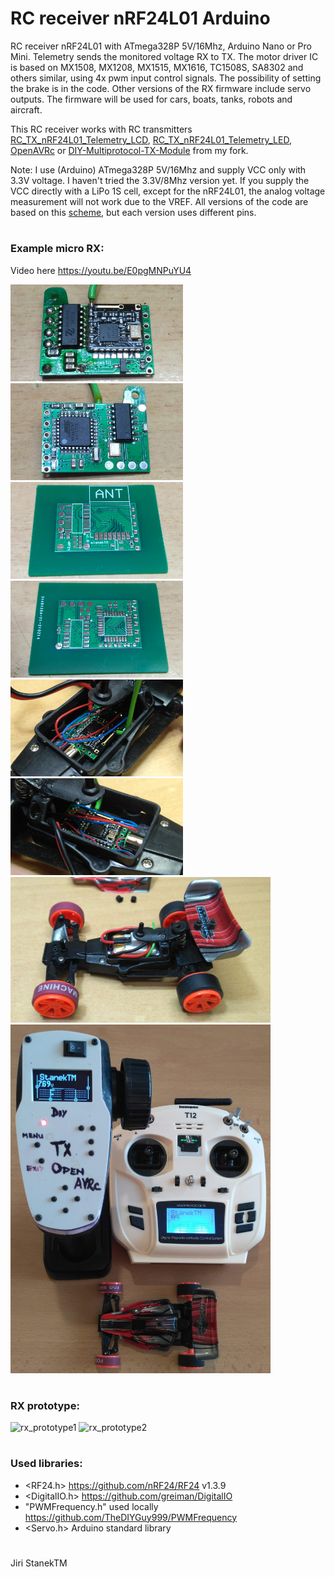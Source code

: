 # RC receiver nRF24L01 Arduino
RC receiver nRF24L01 with ATmega328P 5V/16Mhz, Arduino Nano or Pro Mini.
Telemetry sends the monitored voltage RX to TX. 
The motor driver IC is based on MX1508, MX1208, MX1515, MX1616, TC1508S, SA8302 and others similar, using 4x pwm input control signals.
The possibility of setting the brake is in the code.
Other versions of the RX firmware include servo outputs.
The firmware will be used for cars, boats, tanks, robots and aircraft.

This RC receiver works with RC transmitters [RC_TX_nRF24L01_Telemetry_LCD](https://github.com/stanekTM/RC_TX_nRF24L01_Telemetry_LCD), 
[RC_TX_nRF24L01_Telemetry_LED](https://github.com/stanekTM/RC_TX_nRF24L01_Telemetry_LED), 
[OpenAVRc](https://github.com/stanekTM/OpenAVRc_Dev) or [DIY-Multiprotocol-TX-Module](https://github.com/stanekTM/DIY-Multiprotocol-TX-Module) from my fork.

Note: I use (Arduino) ATmega328P 5V/16Mhz and supply VCC only with 3.3V voltage. 
I haven't tried the 3.3V/8Mhz version yet. 
If you supply the VCC directly with a LiPo 1S cell, except for the nRF24L01, the analog voltage measurement will not work due to the VREF. 
All versions of the code are based on this [scheme](https://raw.githubusercontent.com/stanekTM/RC_RX_nRF24L01_Telemetry_Motor_Driver_Servo/master/documents/Schema_Micro_RX_2ch_A1_Motor_Driver.PNG), but each version uses different pins.
#
### Example micro RX:
Video here https://youtu.be/E0pgMNPuYU4

<img src="RC_RX_OpenAVRc_Multi_2ch_A1_Motor_Driver/Micro_RX_2ch_A1_Motor_Driver_0.jpg" width="276" height="155" /> <img src="RC_RX_OpenAVRc_Multi_2ch_A1_Motor_Driver/Micro_RX_2ch_A1_Motor_Driver_1.jpg" width="276" height="155" />
<img src="RC_RX_OpenAVRc_Multi_2ch_A1_Motor_Driver/Micro_RX_2ch_A1_Motor_Driver_2.jpg" width="276" height="155" />
<img src="RC_RX_OpenAVRc_Multi_2ch_A1_Motor_Driver/Micro_RX_2ch_A1_Motor_Driver_3.jpg" width="276" height="155" />
<img src="RC_RX_OpenAVRc_Multi_2ch_A1_Motor_Driver/Micro_RX_2ch_A1_Motor_Driver_4.jpg" width="276" height="155" />
<img src="RC_RX_OpenAVRc_Multi_2ch_A1_Motor_Driver/Micro_RX_2ch_A1_Motor_Driver_5.jpg" width="276" height="155" />
<img src="RC_RX_OpenAVRc_Multi_2ch_A1_Motor_Driver/Micro_RX_2ch_A1_Motor_Driver_6.jpg" width="416" height="233" />
<img src="RC_RX_OpenAVRc_Multi_2ch_A1_Motor_Driver/Micro_RX_2ch_A1_Motor_Driver_7.jpg" width="416" height="558" />
#
### RX prototype: 
![rx_prototype1](https://raw.githubusercontent.com/stanekTM/RC_RX_nRF24L01_Telemetry_Motor_Driver_Servo/master/documents/rx_prototype1.jpg)
![rx_prototype2](https://raw.githubusercontent.com/stanekTM/RC_RX_nRF24L01_Telemetry_Motor_Driver_Servo/master/documents/rx_prototype2.jpg)
#
### Used libraries:
* <RF24.h>                      https://github.com/nRF24/RF24 v1.3.9
* <DigitalIO.h>                 https://github.com/greiman/DigitalIO
* "PWMFrequency.h" used locally https://github.com/TheDIYGuy999/PWMFrequency
* <Servo.h>        Arduino standard library
#
Jiri StanekTM
